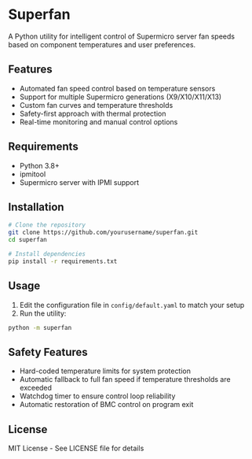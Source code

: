 # Superfan

A Python utility for intelligent control of Supermicro server fan speeds based on component temperatures and user preferences.

## Features

- Automated fan speed control based on temperature sensors
- Support for multiple Supermicro generations (X9/X10/X11/X13)
- Custom fan curves and temperature thresholds
- Safety-first approach with thermal protection
- Real-time monitoring and manual control options

## Requirements

- Python 3.8+
- ipmitool
- Supermicro server with IPMI support

## Installation

```bash
# Clone the repository
git clone https://github.com/yourusername/superfan.git
cd superfan

# Install dependencies
pip install -r requirements.txt
```

## Usage

1. Edit the configuration file in `config/default.yaml` to match your setup
2. Run the utility:

```bash
python -m superfan
```

## Safety Features

- Hard-coded temperature limits for system protection
- Automatic fallback to full fan speed if temperature thresholds are exceeded
- Watchdog timer to ensure control loop reliability
- Automatic restoration of BMC control on program exit

## License

MIT License - See LICENSE file for details
